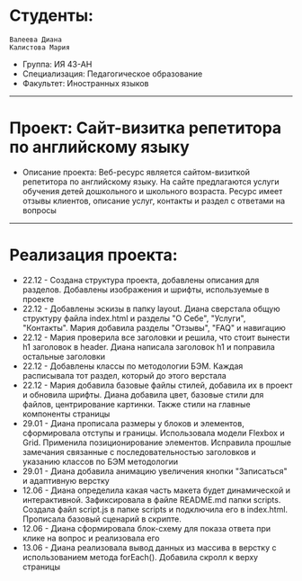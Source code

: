 # Студенты:
    Валеева Диана
    Калистова Мария
- Группа: ИЯ 43-АН
- Специализация: Педагогическое образование
- Факультет: Иностранных языков
---
# Проект: Сайт-визитка репетитора по английскому языку
- Описание проекта: Веб-ресурс является сайтом-визиткой репетитора по английскому языку.
 На сайте предлагаются услуги обучения детей дошкольного и школьного возраста. Ресурс имеет
 отзывы клиентов, описание услуг, контакты и раздел с ответами на вопросы
---
# Реализация проекта:
- 22.12 - Создана структура проекта, добавлены описания для разделов. Добавлены изображения 
и шрифты, используемые в проекте
- 22.12 - Добавлены эскизы в папку layout. Диана сверстала общую структуру файла index.html и разделы "О Себе", "Услуги", "Контакты".
Мария добавила разделы "Отзывы", "FAQ" и навигацию
- 22.12 - Мария проверила все заголовки и решила, что стоит вынести h1 заголовок в header. 
Диана написала заголовок h1 и поправила остальные заголовки
- 22.12 - Добавлены классы по методологии БЭМ. Каждая расписывала тот раздел, который до этого верстала
- 22.12 - Мария добавила базовые файлы стилей, добавила их в проект и обновила шрифты. 
Диана добавила цвет, базовые стили для файлов, центрирование картинки. Также стили на главные компоненты страницы
- 29.01 - Диана прописала размеры у блоков и элементов, сформировала отступы и границы.
Использовала модели Flexbox и Grid. Применила позиционирование элементов.
Исправила прошлые замечания связанные с последовательностью заголовков и указанию классов по БЭМ методологии
- 29.01 - Диана добавила анимацию увеличения кнопки "Записаться" и адаптивную верстку
- 12.06 - Диана определила какая часть макета будет динамической и интерактивной.
Зафиксировала в файле README.md папки scripts. Создала файл script.js в папке scripts и подключила его в index.html.
Прописала базовый сценарий в скрипте.
- 12.06 - Диана сформировала блок-схему для показа ответа при клике на вопрос и реализовала его
- 13.06 - Диана реализовала вывод данных из массива в верстку с использованием метода forEach().
Добавила скролл к верху страницы